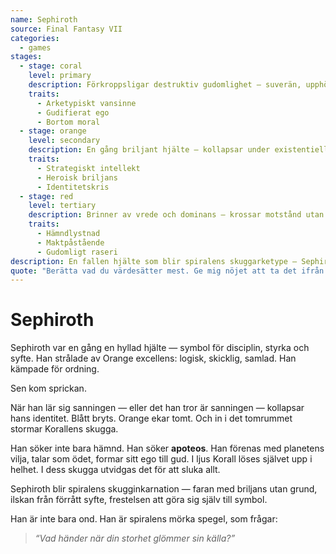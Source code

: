 ```yaml
---
name: Sephiroth
source: Final Fantasy VII
categories:
  - games
stages:
  - stage: coral
    level: primary
    description: Förkroppsligar destruktiv gudomlighet — suverän, upphöjd och förtärd av symbolisk identitet
    traits:
      - Arketypiskt vansinne
      - Gudifierat ego
      - Bortom moral
  - stage: orange
    level: secondary
    description: En gång briljant hjälte — kollapsar under existentiell insikt
    traits:
      - Strategiskt intellekt
      - Heroisk briljans
      - Identitetskris
  - stage: red
    level: tertiary
    description: Brinner av vrede och dominans — krossar motstånd utan tvekan
    traits:
      - Hämndlystnad
      - Maktpåstående
      - Gudomligt raseri
description: En fallen hjälte som blir spiralens skuggarketype — Sephiroth visar vad som händer när briljans tappar sitt centrum och blir stormen.
quote: "Berätta vad du värdesätter mest. Ge mig nöjet att ta det ifrån dig."
---
```

# Sephiroth

Sephiroth var en gång en hyllad hjälte — symbol för disciplin, styrka och syfte. Han strålade av Orange excellens: logisk, skicklig, samlad. Han kämpade för ordning.

Sen kom sprickan.

När han lär sig sanningen — eller det han tror är sanningen — kollapsar hans identitet. Blått bryts. Orange ekar tomt. Och in i det tomrummet stormar Korallens skugga.

Han söker inte bara hämnd. Han söker **apoteos**. Han förenas med planetens vilja, talar som ödet, formar sitt ego till gud. I ljus Korall löses självet upp i helhet. I dess skugga utvidgas det för att sluka allt.

Sephiroth blir spiralens skugginkarnation — faran med briljans utan grund, ilskan från förrått syfte, frestelsen att göra sig själv till symbol.

Han är inte bara ond. Han är spiralens mörka spegel, som frågar:
> *“Vad händer när din storhet glömmer sin källa?”*

